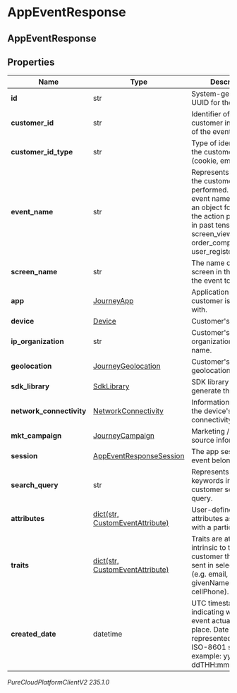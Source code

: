 # AppEventResponse

## AppEventResponse

## Properties

|Name | Type | Description | Notes|
|------------ | ------------- | ------------- | -------------|
| **id** | str | System-generated UUID for the event. | |
| **customer_id** | str | Identifier of the customer in the source of the event. | |
| **customer_id_type** | str | Type of identifier for the customer ID (cookie, email etc.). | |
| **event_name** | str | Represents the action the customer performed. A good event name is typically an object followed by the action performed in past tense (e.g. screen_viewed, order_completed, user_registered). | |
| **screen_name** | str | The name of the screen in the app that the event took place. | |
| **app** | [JourneyApp](JourneyApp) | Application that the customer is interacting with. | |
| **device** | [Device](Device) | Customer&#39;s device. | |
| **ip_organization** | str | Customer&#39;s IP-based organization or ISP name. | [optional] |
| **geolocation** | [JourneyGeolocation](JourneyGeolocation) | Customer&#39;s geolocation. | [optional] |
| **sdk_library** | [SdkLibrary](SdkLibrary) | SDK library used to generate the event. | [optional] |
| **network_connectivity** | [NetworkConnectivity](NetworkConnectivity) | Information relating to the device&#39;s network connectivity. | [optional] |
| **mkt_campaign** | [JourneyCampaign](JourneyCampaign) | Marketing / traffic source information. | [optional] |
| **session** | [AppEventResponseSession](AppEventResponseSession) | The app session the event belongs to. | |
| **search_query** | str | Represents the keywords in a customer search query. | [optional] |
| **attributes** | [dict(str, CustomEventAttribute)](CustomEventAttribute) | User-defined attributes associated with a particular event. | |
| **traits** | [dict(str, CustomEventAttribute)](CustomEventAttribute) | Traits are attributes intrinsic to the customer that may be sent in selected events (e.g. email, givenName, cellPhone). | |
| **created_date** | datetime | UTC timestamp indicating when the event actually took place. Date time is represented as an ISO-8601 string. For example: yyyy-MM-ddTHH:mm:ss[.mmm]Z | |



_PureCloudPlatformClientV2 235.1.0_
